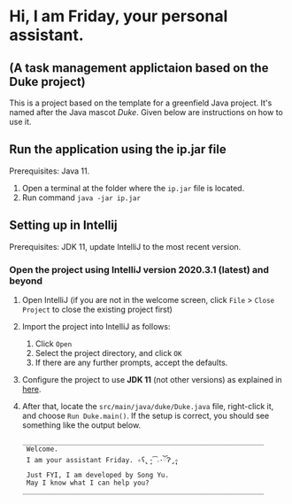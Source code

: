 # Hi, I am Friday, your personal assistant.
## (A task management applictaion based on the Duke project)

This is a project based on the template for a greenfield Java project. It's named after the Java mascot _Duke_. 
Given below are instructions on how to use it.

## Run the application using the ip.jar file

Prerequisites: Java 11.  
1. Open a terminal at the folder where the `ip.jar` file is located.  
1. Run command `java -jar ip.jar`

## Setting up in Intellij

Prerequisites: JDK 11, update IntelliJ to the most recent version.

### Open the project using IntelliJ version 2020.3.1 (latest) and beyond

1. Open IntelliJ (if you are not in the welcome screen, click `File` > `Close Project` to close the existing project first)
1. Import the project into IntelliJ as follows:
   1. Click `Open`
   1. Select the project directory, and click `OK`
   1. If there are any further prompts, accept the defaults.
1. Configure the project to use **JDK 11** (not other versions) as explained in [here](https://www.jetbrains.com/help/idea/sdk.html#set-up-jdk).
1. After that, locate the `src/main/java/duke/Duke.java` file, right-click it, and choose `Run Duke.main()`. If the setup is correct, you should see something like the output below.

   ```
   _____________________________________________________________
    Welcome.
    I am your assistant Friday. ✧ʕ̢̣̣̣̣̩̩̩̩·͡˔·ོɁ̡̣̣̣̣̩̩̩̩✧
    Just FYI, I am developed by Song Yu.
    May I know what I can help you?
   _____________________________________________________________
   ```
